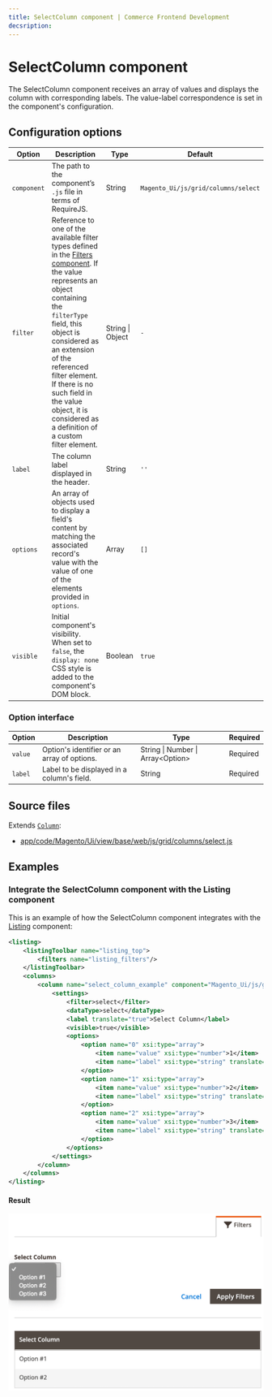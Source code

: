 ```yaml
---
title: SelectColumn component | Commerce Frontend Development
decsription:
---
```


# SelectColumn component

The SelectColumn component receives an array of values and displays the column with corresponding labels. The value-label correspondence is set in the component's configuration.

## Configuration options

| Option | Description | Type | Default |
| --- | --- | --- | --- |
| `component` | The path to the component’s `.js` file in terms of RequireJS. | String | `Magento_Ui/js/grid/columns/select` |
| `filter` | Reference to one of the available filter types defined in the [Filters component](filters.html). If the value represents an object containing the `filterType` field, this object is considered as an extension of the referenced filter element. If there is no such field in the value object, it is considered as a definition of a custom filter element. | String \| Object | `-` |
| `label` | The column label displayed in the header. | String | `''` |
| `options` | An array of objects used to display a field's content by matching the associated record's value with the value of one of the elements provided in `options`. | Array | `[]` |
| `visible` | Initial component's visibility. When set to `false`, the `display: none` CSS style is added to the component's DOM block. | Boolean | `true` |

### Option interface

| Option | Description | Type | Required |
| --- | --- | --- | --- |
| `value` | Option's identifier or an array of options. | String \| Number \| Array&lt;Option&gt; | Required |
| `label` | Label to be displayed in a column's field. | String | Required |

## Source files

Extends [`Column`](column.html):

-  [app/code/Magento/Ui/view/base/web/js/grid/columns/select.js](https://github.com/magento/magento2/blob/2.4/app/code/Magento/Ui/view/base/web/js/grid/columns/select.js)

## Examples

### Integrate the SelectColumn component with the Listing component

This is an example of how the SelectColumn component integrates with the [Listing](listing-grid.html) component:

```xml
<listing>
    <listingToolbar name="listing_top">
        <filters name="listing_filters"/>
    </listingToolbar>
    <columns>
        <column name="select_column_example" component="Magento_Ui/js/grid/columns/select">
            <settings>
                <filter>select</filter>
                <dataType>select</dataType>
                <label translate="true">Select Column</label>
                <visible>true</visible>
                <options>
                    <option name="0" xsi:type="array">
                        <item name="value" xsi:type="number">1</item>
                        <item name="label" xsi:type="string" translate="true">Option #1</item>
                    </option>
                    <option name="1" xsi:type="array">
                        <item name="value" xsi:type="number">2</item>
                        <item name="label" xsi:type="string" translate="true">Option #2</item>
                    </option>
                    <option name="2" xsi:type="array">
                        <item name="value" xsi:type="number">3</item>
                        <item name="label" xsi:type="string" translate="true">Option #3</item>
                    </option>
                </options>
            </settings>
        </column>
    </columns>
</listing>
```

#### Result

![SelectColumn Component example](../_images/ui-components/ui-selectcolumn-result.png)
